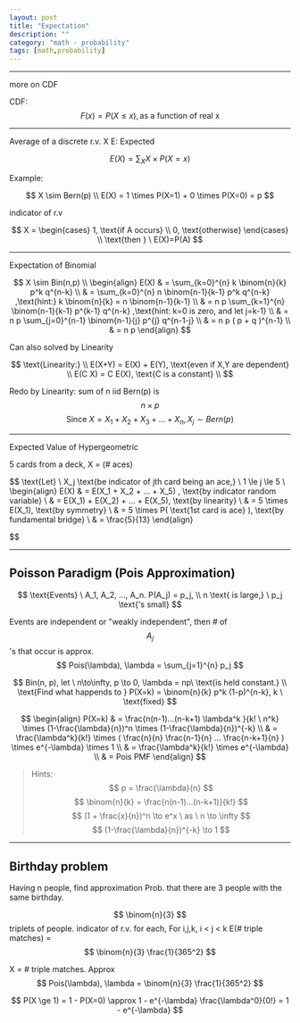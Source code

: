 ```yaml
---
layout: post
title: "Expectation"
description: ""
category: "math - probability"
tags: [math,probability]
---
```


<script type="text/javascript" async
  src="https://cdn.mathjax.org/mathjax/latest/MathJax.js?config=TeX-MML-AM_CHTML">
</script>

<script type="text/x-mathjax-config">
MathJax.Hub.Config({
  displayAlign: "left",
  displayIndent: "2em"
});
</script>

---
more on CDF

CDF: $$ F(x) = P(X \le x), \text{as a function of real x } $$

---

Average of a discrete r.v. X
E: Expected

$$
E(X) = \sum_{X} X \times P(X=x) 
$$


Example:

$$
X \sim Bern(p)
\\
E(X) = 1 \times P(X=1) + 0 \times P(X=0) = p
$$

indicator of r.v

$$
X = 
\begin{cases}
1, \text{if A occurs} \\
0, \text{otherwise}
\end{cases}
\\
\text{then } \ E(X)=P(A)
$$

---
Expectation of Binomial

$$
X \sim Bin(n,p)
\\
\begin{align}
E(X) & = \sum_{k=0}^{n} k \binom{n}{k} p^k q^{n-k} \\
     & = \sum_{k=0}^{n} n \binom{n-1}{k-1} p^k q^{n-k} ,\text{hint:} k \binom{n}{k} = n \binom{n-1}{k-1} \\
     & = n p \sum_{k=1}^{n} \binom{n-1}{k-1} p^{k-1} q^{n-k} ,\text{hint: k=0 is zero, and let j=k-1} \\
     & = n p \sum_{j=0}^{n-1} \binom{n-1}{j} p^{j} q^{n-1-j} \\
     & = n p ( p + q )^{n-1} \\
     & = n p
\end{align}
$$

Can also solved by Linearity

$$
\text{Linearity:} \\
E(X+Y) = E(X) + E(Y), \text{even if X,Y are dependent} \\
E(C X) = C E(X), \text{C is a constant} \\
$$

Redo by Linearity: sum of n iid Bern(p) is $$ n \times p $$
$$
\text{Since} \ X = X_1 + X_2 + X_3 + ... + X_n, X_j \sim Bern(p)
$$

---

Expected Value of Hypergeometric

5 cards from a deck, X = (# aces)

$$
\text{Let} \ X_j \text{be indicator of jth card being an ace,} \ 1 \le j \le 5
\\
\begin{align}
E(X) & = E(X_1 + X_2 + ... + X_5)      , \text{by indicator random variable} \\
     & = E(X_1) + E(X_2) + ... + E(X_5), \text{by linearity} \\
     & = 5 \times E(X_1), \text{by symmetry} \\
     & = 5 \times P( \text{1st card is ace} ), \text{by fundamental bridge} \\
     & = \frac{5}{13}
\end{align}

$$

---

## Poisson Paradigm (Pois Approximation)

$$
\text{Events} \ A_1, A_2, ..., A_n. P(A_j) = p_j, 
\\
n \text{ is large,} \  p_j \text{'s small} 
$$ 

Events are independent or "weakly independent", then # of $$ A_j $$'s that occur is approx. $$ Pois(\lambda), \lambda = \sum_{j=1}^{n} p_j $$ 

$$
Bin(n, p), let \  n\to\infty, p \to 0, \lambda = np\ \text{is held constant.} 
\\
\text{Find what happends to } P(X=k) = \binom{n}{k} p^k (1-p)^{n-k}, k \ \text{fixed}
$$

$$
\begin{align}
P(X=k) & = \frac{n(n-1)...(n-k+1) \lambda^k }{k! \  n^k} \times (1-\frac{\lambda}{n})^n  \times (1-\frac{\lambda}{n})^{-k} \\
       & = \frac{\lambda^k}{k!} \times ( \frac{n}{n} \frac{n-1}{n} ...  \frac{n-k+1}{n} ) \times e^{-\lambda} \times 1 \\
       & = \frac{\lambda^k}{k!} \times e^{-\lambda} \\
       & = Pois PMF
\end{align}
$$


> Hints:
> $$ p = \frac{\lambda}{n} $$ 
> $$ \binom{n}{k} = \frac{n(n-1)...(n-k+1)}{k!} $$
> $$ (1 + \frac{x}{n})^n \to e^x \  as \ n \to \infty $$
> $$ (1-\frac{\lambda}{n})^{-k} \to 1 $$

---

## Birthday problem

Having n people, find approximation Prob. that there are 3 people with the same birthday.

$$ \binom{n}{3} $$ triplets of people. indicator of r.v. for each, For i,j,k, i < j < k
E(# triple matches) = $$ \binom{n}{3} \frac{1}{365^2} $$

X = # triple matches. Approx $$ Pois(\lambda), \lambda = \binom{n}{3} \frac{1}{365^2} $$

$$ P(X \ge 1) = 1 - P(X=0) \approx 1 - e^{-\lambda} \frac{\lambda^0}{0!} = 1 - e^{-\lambda} $$
